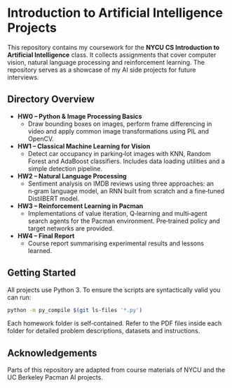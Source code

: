# Introduction to Artificial Intelligence Projects

This repository contains my coursework for the **NYCU CS Introduction to Artificial Intelligence** class. It collects assignments that cover computer vision, natural language processing and reinforcement learning. The repository serves as a showcase of my AI side projects for future interviews.

## Directory Overview
- **HW0 – Python & Image Processing Basics**
  - Draw bounding boxes on images, perform frame differencing in video and apply common image transformations using PIL and OpenCV.
- **HW1 – Classical Machine Learning for Vision**
  - Detect car occupancy in parking‑lot images with KNN, Random Forest and AdaBoost classifiers. Includes data loading utilities and a simple detection pipeline.
- **HW2 – Natural Language Processing**
  - Sentiment analysis on IMDB reviews using three approaches: an n‑gram language model, an RNN built from scratch and a fine‑tuned DistilBERT model.
- **HW3 – Reinforcement Learning in Pacman**
  - Implementations of value iteration, Q‑learning and multi‑agent search agents for the Pacman environment. Pre‑trained policy and target networks are provided.
- **HW4 – Final Report**
  - Course report summarising experimental results and lessons learned.

## Getting Started
All projects use Python 3. To ensure the scripts are syntactically valid you can run:

```bash
python -m py_compile $(git ls-files '*.py')
```

Each homework folder is self‑contained. Refer to the PDF files inside each folder for detailed problem descriptions, datasets and instructions.

## Acknowledgements
Parts of this repository are adapted from course materials of NYCU and the UC Berkeley Pacman AI projects.
